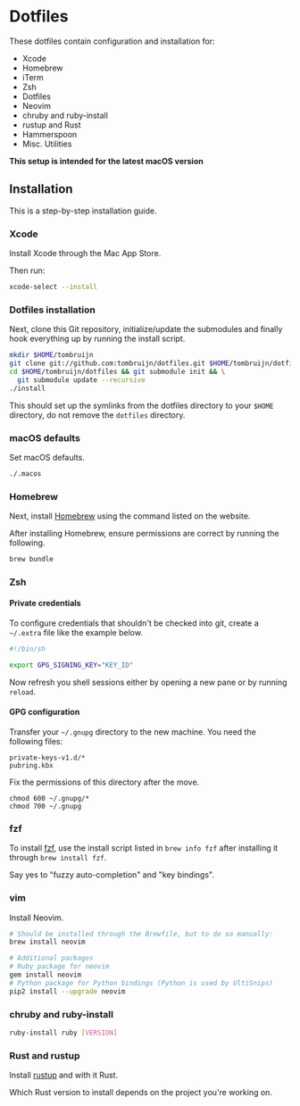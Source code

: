 # Dotfiles

These dotfiles contain configuration and installation for:

- Xcode
- Homebrew
- iTerm
- Zsh
- Dotfiles
- Neovim
- chruby and ruby-install
- rustup and Rust
- Hammerspoon
- Misc. Utilities

**This setup is intended for the latest macOS version**

## Installation

This is a step-by-step installation guide.

### Xcode

Install Xcode through the Mac App Store.

Then run:

```sh
xcode-select --install
```

### Dotfiles installation

Next, clone this Git repository, initialize/update the submodules and finally
hook everything up by running the install script.

```sh
mkdir $HOME/tombruijn
git clone git://github.com:tombruijn/dotfiles.git $HOME/tombruijn/dotfiles
cd $HOME/tombruijn/dotfiles && git submodule init && \
  git submodule update --recursive
./install
```

This should set up the symlinks from the dotfiles directory to your `$HOME`
directory, do not remove the `dotfiles` directory.

### macOS defaults

Set macOS defaults.

```sh
./.macos
```

### Homebrew

Next, install [Homebrew](https://brew.sh/) using the command listed on the website.

After installing Homebrew, ensure permissions are correct by running the
following.

```sh
brew bundle
```

### Zsh

#### Private credentials

To configure credentials that shouldn't be checked into git, create a
`~/.extra` file like the example below.

```sh
#!/bin/sh

export GPG_SIGNING_KEY="KEY_ID"
```

Now refresh you shell sessions either by opening a new pane or by running
`reload`.

#### GPG configuration

Transfer your `~/.gnupg` directory to the new machine. You need the following
files:

```
private-keys-v1.d/*
pubring.kbx
```

Fix the permissions of this directory after the move.

```
chmod 600 ~/.gnupg/*
chmod 700 ~/.gnupg
```

### fzf

To install [fzf](https://github.com/junegunn/fzf), use the install script
listed in `brew info fzf` after installing it through `brew install fzf`.

Say yes to "fuzzy auto-completion" and "key bindings".

### vim

Install Neovim.

```sh
# Should be installed through the Brewfile, but to do so manually:
brew install neovim

# Additional packages
# Ruby package for neovim
gem install neovim
# Python package for Python bindings (Python is used by UltiSnips)
pip2 install --upgrade neovim
```

### chruby and ruby-install

```sh
ruby-install ruby [VERSION]
```

### Rust and rustup

Install [rustup](https://www.rustup.rs/) and with it Rust.

Which Rust version to install depends on the project you're working on.
